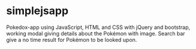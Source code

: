 # simplejsapp
 Pokedox-app  using JavaScript, HTML and CSS with jQuery and bootstrap, working modal giving details about the Pokémon with image.
Search bar give a no time result for Pokémon to be looked upon.
